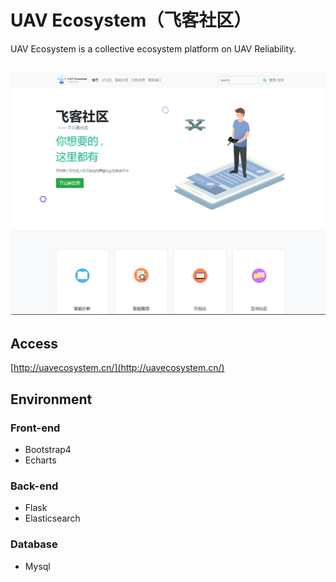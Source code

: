 # **UAV Ecosystem（飞客社区）**
UAV Ecosystem is a collective ecosystem platform on UAV Reliability.

![logo](code/static/imgs/logo.png)
---

## **Access**
[http://uavecosystem.cn/](http://uavecosystem.cn/)

## **Environment**

### Front-end

* Bootstrap4
* Echarts

### Back-end

* Flask
* Elasticsearch

### Database

* Mysql





